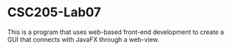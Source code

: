 # CSC205-Lab07
This is a program that uses web-based front-end development to create a GUI that connects with JavaFX through a web-view.
